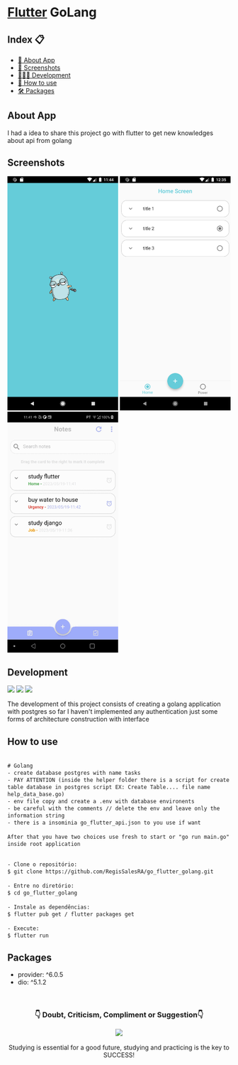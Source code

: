 # [Flutter][] GoLang
[Flutter]: https://docs.flutter.dev/ 


<h2>Index 📋</h2>

   <p>

   - [📖 About App](#About-App)
   - [📱 Screenshots](#Screenshots)
   - [👨🏽‍💻 Development](#Development)
   - [📲 How to use](#How-to-use)
   - [🛠 Packages](#Packages)

   </p>

<h2>About App</h2>

<p>
I had a idea to share this project go with flutter to get new knowledges about api from golang
</p>

<h2>Screenshots</h2>

<img src="https://github.com/RegisSalesRA/go_flutter_golang/blob/master/client/assets/readme/screen_splash.png" width="250"> <img src="https://github.com/RegisSalesRA/go_flutter_golang/blob/master/client/assets/readme/screen1.png" width="250"> <img src="https://github.com/RegisSalesRA/flutter_hive/blob/master/assets/readme/gif2.gif" width="250"> 

<p>
</p>

<h2>Development</h2>

<img src="https://img.shields.io/badge/Flutter Version-3.3.10-blue"> <img src="https://img.shields.io/badge/Dart Version-2.18.6-blueviolet"> <img src="https://img.shields.io/badge/JDK version-11.0.16-yellowgreen">

<p>
The development of this project consists of creating a golang application with postgres so far I haven't implemented any authentication just some forms of architecture construction with interface
</p>


<h2>How to use</h2>

<p>

```

# Golang
- create database postgres with name tasks
- PAY ATTENTION (inside the helper folder there is a script for create table database in postgres script EX: Create Table.... file name help_data_base.go)
- env file copy and create a .env with database environents
- be careful with the comments // delete the env and leave only the information string
- there is a insominia go_flutter_api.json to you use if want

After that you have two choices use fresh to start or "go run main.go" inside root application
```
</p>
<p>

```

- Clone o repositório:
$ git clone https://github.com/RegisSalesRA/go_flutter_golang.git

- Entre no diretório:
$ cd go_flutter_golang

- Instale as dependências:
$ flutter pub get / flutter packages get

- Execute:
$ flutter run

```

</p>
<p>

<h2>Packages</h2>
<p>

- provider: ^6.0.5
- dio: ^5.1.2

</br>

<p align="center">
<h3 align="center">👇 Doubt, Criticism, Compliment or Suggestion👇</h3> 
  </p>
  <p align="center">
  <a href="https://www.linkedin.com/in/regisrommel/" target="_blank"><img src="https://img.shields.io/badge/-LinkedIn-%230077B5?style=for-the-badge&logo=linkedin&logoColor=white" target="_blank">
  </a> 
</p>
<p align="center">
 Studying is essential for a good future, studying and practicing is the key to SUCCESS!
</p>
